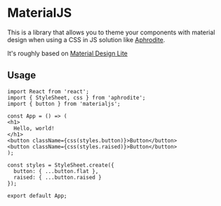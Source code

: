 # MaterialJS

This is a library that allows you to theme your components with material design when using a CSS in JS solution like [Aphrodite](https://github.com/Khan/aphrodite).

It's roughly based on [Material Design Lite](https://getmdl.io/)

## Usage

```JSX
import React from 'react';
import { StyleSheet, css } from 'aphrodite';
import { button } from 'materialjs';

const App = () => (
<h1>
  Hello, world!
</h1>
<button className={css(styles.button)}>Button</button>
<button className={css(styles.raised)}>Button</button>
);

const styles = StyleSheet.create({
  button: { ...button.flat },
  raised: { ...button.raised }
});

export default App;
```
